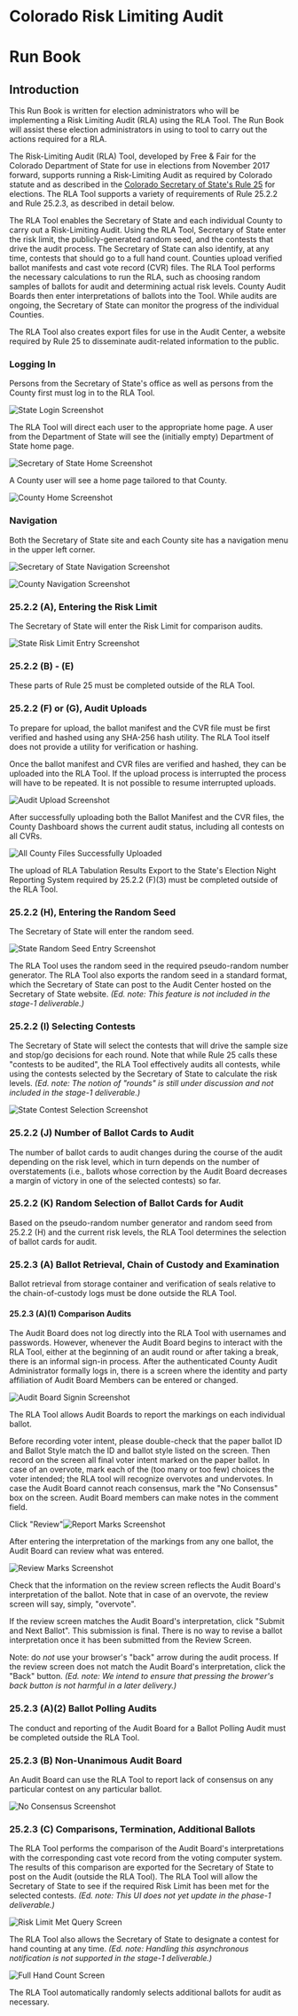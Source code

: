 # Colorado Risk Limiting Audit 
# Run Book 

## Introduction

This Run Book is written for election administrators who will be
implementing a Risk Limiting Audit (RLA) using the RLA Tool.  The Run
Book will assist these election administrators in using to tool to
carry out the actions required for a RLA.

The Risk-Limiting Audit (RLA) Tool, developed by Free & Fair for the
Colorado Department of State for use in elections from November 2017
forward, supports running a Risk-Limiting Audit as required by
Colorado statute and as described in
the
[Colorado Secretary of State's Rule 25](http://www.sos.state.co.us/pubs/rule_making/CurrentRules/8CCR1505-1/ElectionRules.pdf) for
elections. The RLA Tool supports a variety of requirements of Rule
25.2.2 and Rule 25.2.3, as described in detail below.

The RLA Tool enables the Secretary of State and each individual County
to carry out a Risk-Limiting Audit. Using the RLA Tool, Secretary of
State enter the risk limit, the publicly-generated random seed, and
the contests that drive the audit process. The Secretary of State can
also identify, at any time, contests that should go to a full hand
count. Counties upload verified ballot manifests and cast vote record
(CVR) files. The RLA Tool performs the necessary calculations to run
the RLA, such as choosing random samples of ballots for audit and
determining actual risk levels. County Audit Boards then enter
interpretations of ballots into the Tool. While audits are ongoing,
the Secretary of State can monitor the progress of the individual
Counties.

The RLA Tool also creates export files for use in the Audit Center, a
website required by Rule 25 to disseminate audit-related information
to the public.
 
### Logging In

Persons from the Secretary of State's office as well as persons from the 
County first must log in to the RLA Tool.

![State Login Screenshot](./screenshots/StateLogin.png)

The RLA Tool will direct each user to the appropriate home page. A
user from the Department of State will see the (initially empty)
Department of State home page.

![Secretary of State Home Screenshot](./screenshots/StateDashboardEmpty.png)

A County user will see a home page tailored to that County.

![County Home Screenshot](./screenshots/CountyHome.png)

### Navigation

Both the Secretary of State site and each County site has a navigation
menu in the upper left corner.

![Secretary of State Navigation Screenshot](./screenshots/SoSNav.png)

![County Navigation Screenshot](./screenshots/CountyNav.png)

### 25.2.2 (A), Entering the Risk Limit

The Secretary of State will enter the Risk Limit for comparison audits.

![State Risk Limit Entry Screenshot](./screenshots/RiskLimitEntry.png)

### 25.2.2 (B) - (E)

These parts of Rule 25 must be completed outside of the RLA Tool.


### 25.2.2 (F) or (G), <a name="comparison-audit-upload">Audit Uploads</a>

To prepare for upload, the ballot manifest and the CVR file must be
first verified and hashed using any SHA-256 hash utility. The RLA Tool
itself does not provide a utility for verification or hashing.

Once the ballot manifest and CVR files are verified and hashed, they
can be uploaded into the RLA Tool. If the upload process is
interrupted the process will have to be repeated. It is not possible
to resume interrupted uploads.

![Audit Upload Screenshot](./screenshots/CountyBallotManifestUpload.png)

After successfully uploading both the Ballot Manifest and the CVR
files, the County Dashboard shows the current audit status, including
all contests on all CVRs.

![All County Files Successfully Uploaded](./screenshots/CountyInfoAfterUploadsSuccessful.png)

The upload of RLA Tabulation Results Export to the State's Election
Night Reporting System required by 25.2.2 (F)(3) must be completed
outside of the RLA Tool.

### 25.2.2 (H), Entering the Random Seed

The Secretary of State will enter the random seed.

![State Random Seed Entry Screenshot](./screenshots/RandomSeedEntry.png)

The RLA Tool uses the random seed in the required pseudo-random number
generator. The RLA Tool also exports the random seed in a standard
format, which the Secretary of State can post to the Audit Center
hosted on the Secretary of State website. *(Ed. note: This feature is
not included in the stage-1 deliverable.)*
<!-- comment: is this implemented? -->

### 25.2.2 (I) Selecting Contests

The Secretary of State will select the contests that will drive the
sample size and stop/go decisions for each round.  Note that while
Rule 25 calls these "contests to be audited", the RLA Tool effectively
audits all contests, while using the contests selected by the
Secretary of State to calculate the risk levels. *(Ed. note: The
notion of "rounds" is still under discussion and not included in the
stage-1 deliverable.)*

![State Contest Selection Screenshot](./screenshots/ContestSelection.png)

### 25.2.2 (J) Number of Ballot Cards to Audit

The number of ballot cards to audit changes during the course of the
audit depending on the risk level, which in turn depends on the number
of overstatements (i.e., ballots whose correction by the Audit Board
decreases a margin of victory in one of the selected contests) so far.

<!-- ![Number to Audit View](./screenshots/NumberToAudit.png) -->

### 25.2.2 (K) Random Selection of Ballot Cards for Audit

Based on the pseudo-random number generator and random seed from
25.2.2 (H) and the current risk levels, the RLA Tool determines the
selection of ballot cards for audit.

<!-- ![Ballots to Audit View](./screenshots/BallotsToAudit.png) -->

### 25.2.3 (A) Ballot Retrieval, Chain of Custody and Examination

Ballot retrieval from storage container and verification of seals
relative to the chain-of-custody logs must be done outside the RLA
Tool.

#### 25.2.3 (A)(1) Comparison Audits

The Audit Board does not log directly into the RLA Tool with usernames
and passwords. However, whenever the Audit Board begins to interact
with the RLA Tool, either at the beginning of an audit round or after
taking a break, there is an informal sign-in process. After the
authenticated County Audit Administrator formally logs in, there is a
screen where the identity and party affiliation of Audit Board Members
can be entered or changed.

![Audit Board Signin Screenshot](./screenshots/AuditBoardSignin.png)

The RLA Tool allows Audit Boards to report the markings on each
individual ballot.

Before recording voter intent, please double-check that the paper
ballot ID and Ballot Style match the ID and ballot style listed on the
screen.  Then record on the screen all final voter intent marked on
the paper ballot.  In case of an overvote, mark each of the (too many
or too few) choices the voter intended; the RLA tool will recognize
overvotes and undervotes. In case the Audit Board cannot reach
consensus, mark the "No Consensus" box on the screen.  Audit Board
members can make notes in the comment field.
<!-- Review CDOS -->

Click "Review"![Report Marks Screenshot](./screenshots/ReportMarks.png)

After entering the interpretation of the markings from any one ballot,
the Audit Board can review what was entered.

![Review Marks Screenshot](./screenshots/ReviewMarks.png)

Check that the information on the review screen reflects the Audit
Board's interpretation of the ballot. Note that in case of an
overvote, the review screen will say, simply, "overvote".

If the review screen matches the Audit Board's interpretation, click
"Submit and Next Ballot". This submission is final. There is no way to
revise a ballot interpretation once it has been submitted from the
Review Screen.

Note: do *not* use your browser's "back" arrow during the audit
process.  If the review screen does not match the Audit Board's
interpretation, click the "Back" button. *(Ed. note: We intend to
ensure that pressing the brower's back button is not harmful in a
later delivery.)*

### 25.2.3 (A)(2) Ballot Polling Audits

The conduct and reporting of the Audit Board for a Ballot Polling
Audit must be completed outside the RLA Tool.

### 25.2.3 (B) Non-Unanimous Audit Board

An Audit Board can use the RLA Tool to report lack of consensus on any
particular contest on any particular ballot.

![No Consensus Screenshot](./screenshots/NoConsensus.png)

### 25.2.3 (C) Comparisons, Termination, Additional Ballots

The RLA Tool performs the comparison of the Audit Board's
interpretations with the corresponding cast vote record from the
voting computer system. The results of this comparison are exported
for the Secretary of State to post on the Audit (outside the RLA
Tool).  The RLA Tool will allow the Secretary of State to see if the
required Risk Limit has been met for the selected
contests. *(Ed. note: This UI does not yet update in the phase-1
deliverable.)*

![Risk Limit Met Query Screen](./screenshots/LimitMetQuery.png)

The RLA Tool also allows the Secretary of State to designate a contest
for hand counting at any time. *(Ed. note: Handling this asynchronous
notification is not supported in the stage-1 deliverable.)*

![Full Hand Count Screen](./screenshots/FullHandCount.png)

The RLA Tool automatically randomly selects additional ballots for
audit as necessary.
